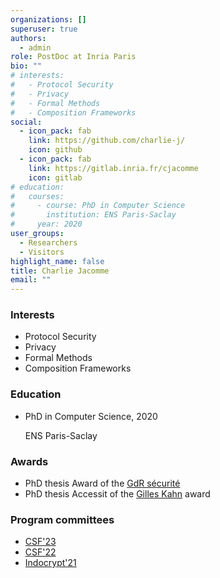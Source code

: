 ```yaml
---
organizations: []
superuser: true
authors:
  - admin
role: PostDoc at Inria Paris
bio: ""
# interests:
#   - Protocol Security
#   - Privacy
#   - Formal Methods
#   - Composition Frameworks
social:
  - icon_pack: fab
    link: https://github.com/charlie-j/
    icon: github
  - icon_pack: fab
    link: https://gitlab.inria.fr/cjacomme
    icon: gitlab
# education:
#   courses:
#     - course: PhD in Computer Science
#       institution: ENS Paris-Saclay
#     year: 2020
user_groups:
  - Researchers
  - Visitors
highlight_name: false
title: Charlie Jacomme
email: ""
---
```

<div class="row">      
      <div class="col-md-5">
        <h3>Interests</h3>
        <ul class="ul-interests">          
          <li>Protocol Security</li>          
          <li>Privacy</li>          
          <li>Formal Methods</li>          
          <li>Composition Frameworks</li>          
        </ul>
      </div>
      <div class="col-md-7">
        <h3>Education</h3>
        <ul class="ul-edu fa-ul">          
          <li>
            <i class="fa-li fas fa-graduation-cap"></i>
            <div class="description">
              <p class="course">PhD in Computer Science, 2020</p>
              <p class="institution">ENS Paris-Saclay</p>
            </div>
          </li>          
        </ul>
      </div>
      <div class="col-md-5">
        <h3>Awards</h3>
        <ul class="ul-interests">          
          <li> PhD thesis Award of the <a href="https://gdr-securite.irisa.fr/prix-de-these/">GdR sécurité</a> </li>          
          <li>PhD thesis Accessit of the <a href="https://www.societe-informatique-de-france.fr/2022/01/recherche-prix-de-these-gilles-kahn-laureats-2021/">Gilles Kahn</a> award</li>          
        </ul>
      </div>
      <div class="col-md-5">
        <h3>Program committees</h3>
        <ul class="ul-interests">          
           <li> <a href="https://www.ieee-security.org/TC/CSF2023/cfp.html">CSF'23</a> </li>      
          <li> <a href="https://www.ieee-security.org/TC/CSF2022/cfp.html">CSF'22</a> </li>                    <li> <a href="https://indocrypt2021.lnmiit.ac.in/committees_pc.html">Indocrypt'21</a> </li>
        </ul>
      </div>
    </div>	
</div>


